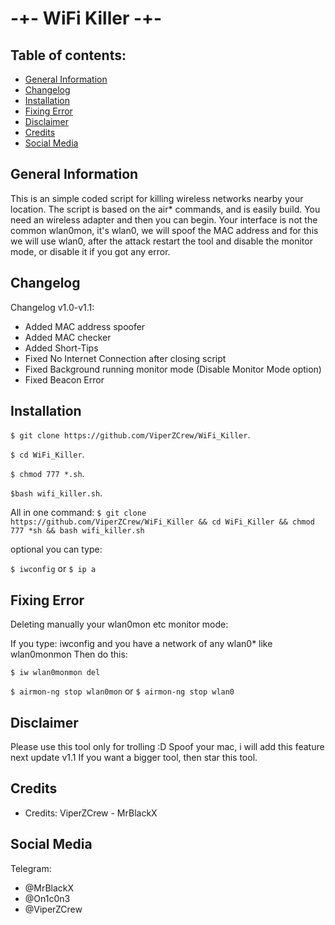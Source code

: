 # -+- WiFi Killer -+-

## Table of contents:
* [General Information](#general-info)
* [Changelog](#changelog)
* [Installation](#installation)
* [Fixing Error](#fixing-error)
* [Disclaimer](#disclaimer)
* [Credits](#credits)
* [Social Media](#social-media)
## General Information
 
 This is an simple coded script for killing wireless networks nearby your location.
 The script is based on the air* commands, and is easily build.
 You need an wireless adapter and then you can begin.
 Your interface is not the common wlan0mon, it's wlan0, we will spoof the MAC address and for this 
 we will use wlan0, after the attack restart the tool and disable the monitor mode, or disable it if you got any error.

## Changelog

 Changelog v1.0-v1.1:
 * Added MAC address spoofer
 * Added MAC checker
 * Added Short-Tips
 * Fixed No Internet Connection after closing script
 * Fixed Background running monitor mode (Disable Monitor Mode option)
 * Fixed Beacon Error

## Installation
 
```$ git clone https://github.com/ViperZCrew/WiFi_Killer```.

```$ cd WiFi_Killer```.

```$ chmod 777 *.sh```.

```$bash wifi_killer.sh```.

 
All in one command:
```$ git clone https://github.com/ViperZCrew/WiFi_Killer && cd WiFi_Killer && chmod 777 *sh && bash wifi_killer.sh```

 optional you can type:

```$ iwconfig```
 or 
```$ ip a``` 
 
## Fixing Error

 Deleting manually your wlan0mon etc monitor mode:
 
 If you type: iwconfig and you have a network of any wlan0* like wlan0monmon 
 Then do this:

 ```$ iw wlan0monmon del```

 ```$ airmon-ng stop wlan0mon```
or 
 ```$ airmon-ng stop wlan0```

## Disclaimer
 
 Please use this tool only for trolling :D
 Spoof your mac, i will add this feature next update v1.1
 If you want a bigger tool, then star this tool.
 
## Credits

* Credits: ViperZCrew - MrBlackX

## Social Media
Telegram:
* @MrBlackX
* @On1c0n3
* @ViperZCrew



